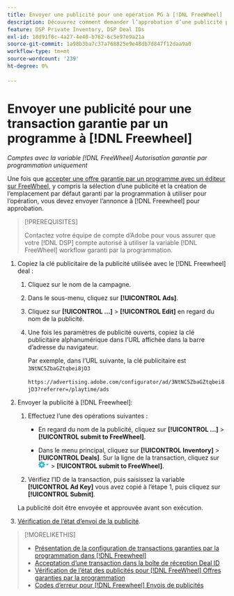 ```yaml
---
title: Envoyer une publicité pour une opération PG à [!DNL FreeWheel]
description: Découvrez comment demander l’approbation d’une publicité pour une transaction garantie par un programme avec un éditeur sur [!DNL Freewheel].
feature: DSP Private Inventory, DSP Deal IDs
exl-id: 18d91f0c-4a27-4e40-b762-6c5e97e9a21a
source-git-commit: 1a98b3ba7c37a768825e9e48db7d847f12daa9a0
workflow-type: tm+mt
source-wordcount: '239'
ht-degree: 0%

---
```


# Envoyer une publicité pour une transaction garantie par un programme à [!DNL Freewheel]

*Comptes avec la variable [!DNL FreeWheel] Autorisation garantie par programmation uniquement*

Une fois que [accepter une offre garantie par un programme avec un éditeur sur FreeWheel](#programmatic-guaranteed-set-up.md#pg-setup-deal-id-inbox), y compris la sélection d’une publicité et la création de l’emplacement par défaut garanti par la programmation à utiliser pour l’opération, vous devez envoyer l’annonce à [!DNL Freewheel] pour approbation.

>[!PREREQUISITES]
>
>Contactez votre équipe de compte d’Adobe pour vous assurer que votre [!DNL DSP] compte autorisé à utiliser la variable [!DNL FreeWheel] workflow garanti par la programmation.

1. Copiez la clé publicitaire de la publicité utilisée avec le [!DNL Freewheel] deal :

   1. Cliquez sur le nom de la campagne.

   1. Dans le sous-menu, cliquez sur **[!UICONTROL Ads]**.

   1. Cliquez sur  **[!UICONTROL ...]** > **[!UICONTROL Edit]** en regard du nom de la publicité.

   1. Une fois les paramètres de publicité ouverts, copiez la clé publicitaire alphanumérique dans l’URL affichée dans la barre d’adresse du navigateur.

      Par exemple, dans l’URL suivante, la clé publicitaire est `3NtNC5ZbaGZtqbei8jD3`

      `https://advertising.adobe.com/configurator/ad/3NtNC5ZbaGZtqbei8jD3?referrer=/playtime/ads`

1. Envoyer la publicité à [!DNL Freewheel]:

   1. Effectuez l’une des opérations suivantes :

      * En regard du nom de la publicité, cliquez sur  **[!UICONTROL ...]** > **[!UICONTROL submit to FreeWheel]**.

      * Dans le menu principal, cliquez sur **[!UICONTROL Inventory]** > **[!UICONTROL Deals]**. Sur la ligne de la transaction, cliquez sur ![Menu Options](/help/dsp/assets/options-menu.png) > **[!UICONTROL submit to FreeWheel]**.
   1. Vérifiez l’ID de la transaction, puis saisissez la variable **[!UICONTROL Ad Key]** vous avez copié à l’étape 1, puis cliquez sur **[!UICONTROL Submit]**.

   La publicité doit être envoyée et approuvée avant son exécution.

1. [Vérification de l’état d’envoi de la publicité](freewheel-check-status.md).

>[!MORELIKETHIS]
>
>* [Présentation de la configuration de transactions garanties par la programmation dans [!DNL Freewheel]](freewheel-overview.md)
>* [Acceptation d’une transaction dans la boîte de réception Deal ID](deal-id-inbox-accept.md)
>* [Vérification de l’état des publicités pour [!DNL FreeWheel] Offres garanties par la programmation](freewheel-check-status.md)
>* [Codes d’erreur pour [!DNL Freewheel] Envois de publicités](freewheel-error-codes.md)

